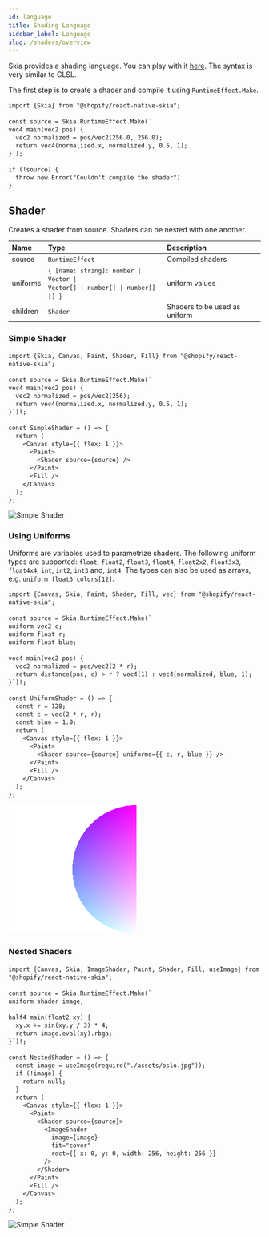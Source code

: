 ```yaml
---
id: language
title: Shading Language
sidebar_label: Language
slug: /shaders/overview
---
```


Skia provides a shading language.
You can play with it [here](https://shaders.skia.org/).
The syntax is very similar to GLSL.

The first step is to create a shader and compile it using `RuntimeEffect.Make`.

```tsx twoslash
import {Skia} from "@shopify/react-native-skia";

const source = Skia.RuntimeEffect.Make(`
vec4 main(vec2 pos) {
  vec2 normalized = pos/vec2(256.0, 256.0);
  return vec4(normalized.x, normalized.y, 0.5, 1);
}`);

if (!source) {
  throw new Error("Couldn't compile the shader")
}
```

## Shader

Creates a shader from source.
Shaders can be nested with one another.

| Name     | Type                                                                                                    |  Description                  |
|:---------|:--------------------------------------------------------------------------------------------------------|:------------------------------|
| source   | `RuntimeEffect`                                                                                         | Compiled shaders              |
| uniforms | <code>{ [name: string]: number &#124; Vector &#124; Vector[] &#124; number[] &#124; number[][] }</code> | uniform values                |
| children | `Shader`                                                                                                | Shaders to be used as uniform |

### Simple Shader

```tsx twoslash
import {Skia, Canvas, Paint, Shader, Fill} from "@shopify/react-native-skia";

const source = Skia.RuntimeEffect.Make(`
vec4 main(vec2 pos) {
  vec2 normalized = pos/vec2(256);
  return vec4(normalized.x, normalized.y, 0.5, 1);
}`)!;

const SimpleShader = () => {
  return (
    <Canvas style={{ flex: 1 }}>
      <Paint>
        <Shader source={source} />
      </Paint>
      <Fill />
    </Canvas>
  );
};
```

![Simple Shader](assets/simple.png)

### Using Uniforms

Uniforms are variables used to parametrize shaders.
The following uniform types are supported: `float`, `float2`, `float3`, `float4`, `float2x2`, `float3x3`, `float4x4`, `int`, `int2`, `int3` and, `int4`.
The types can also be used as arrays, e.g. `uniform float3 colors[12]`. 

```tsx twoslash
import {Canvas, Skia, Paint, Shader, Fill, vec} from "@shopify/react-native-skia";

const source = Skia.RuntimeEffect.Make(`
uniform vec2 c;
uniform float r;
uniform float blue;

vec4 main(vec2 pos) {
  vec2 normalized = pos/vec2(2 * r);
  return distance(pos, c) > r ? vec4(1) : vec4(normalized, blue, 1);
}`)!;

const UniformShader = () => {
  const r = 128;
  const c = vec(2 * r, r);
  const blue = 1.0;
  return (
    <Canvas style={{ flex: 1 }}>
      <Paint>
        <Shader source={source} uniforms={{ c, r, blue }} />
      </Paint>
      <Fill />
    </Canvas>
  );
};
```

![Simple Shader](assets/simple-uniform.png)

### Nested Shaders

```tsx twoslash
import {Canvas, Skia, ImageShader, Paint, Shader, Fill, useImage} from "@shopify/react-native-skia";

const source = Skia.RuntimeEffect.Make(`
uniform shader image;

half4 main(float2 xy) {   
  xy.x += sin(xy.y / 3) * 4;
  return image.eval(xy).rbga;
}`)!;

const NestedShader = () => {
  const image = useImage(require("./assets/oslo.jpg"));
  if (!image) {
    return null;
  }
  return (
    <Canvas style={{ flex: 1 }}>
      <Paint>
        <Shader source={source}>
          <ImageShader
            image={image}
            fit="cover"
            rect={{ x: 0, y: 0, width: 256, height: 256 }}
          />
        </Shader>
      </Paint>
      <Fill />
    </Canvas>
  );
};
```

![Simple Shader](assets/nested.png)

